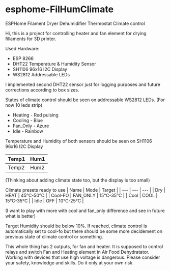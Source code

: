 # esphome-FilHumClimate
ESPHome Filament Dryer Dehumidifier Thermostat Climate control

Hi, this is a project for controlling heater and fan element for drying fillaments for 3D printer. 

Used Hardware:
- ESP 8266
- DHT22 Temperature & Humidity Sensor
- SH1106 96x16 I2C Display
- WS2812 Addressable LEDs

I implemented second DHT22 sensor just for logging purposes and future corrections according to box sizes.

States of climate control should be seen on addressable WS2812 LEDs. (For now 10 leds strip)
- Heating - Red pulsing
- Cooling - Blue
- Fan_Only - Azure
- Idle - Rainbow

Temperature and Humidity of both sensors should be seen on SH1106 96x16 I2C Display


| Temp1 | Hum1 |
| ----- | ---- |
| Temp2 | Hum2 |

(Thinking about adding climate state too, but the display is too small)

Climate presets ready to use
| Name | Mode | Target |
| --- | --- | --- |
| Dry | HEAT | 45°C-50°C |
| Cool-FO | FAN_ONLY | 15°C-35°C |
| Cool | COOL | 15°C-35°C |
| Idle | OFF | 10°C-25°C |

(I want to play with more with cool and fan_only difference and see in future what is better)

Target Humidity should be below 10%.
If reached, climate control is automatically set to cool-fo but there should be some more decidement on previous state of climate control or something.

This whole thing has 2 outputs, for fan and heater.
It is supposed to control relays and switch Fan and Heating element in Air Food Dehydratator.
Working with devices that use high voltage is dangerous.
Please consider your safety, knowledge and skills.
Do it only at your own risk. 
